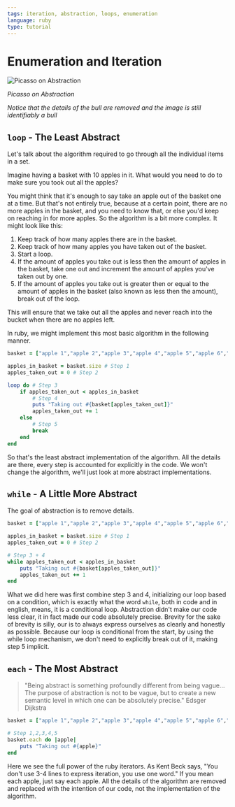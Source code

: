 ```yaml
---
tags: iteration, abstraction, loops, enumeration
language: ruby
type: tutorial
---
```


# Enumeration and Iteration

![Picasso on Abstraction](http://ironboard-curriculum-content.s3.amazonaws.com/web-development/abstraction-bull.jpg)

_Picasso on Abstraction_

_Notice that the details of the bull are removed and the image is still identifiably a bull_

## `loop` - The Least Abstract

Let's talk about the algorithm required to go through all the individual items in a set.

Imagine having a basket with 10 apples in it. What would you need to do to make sure you took out all the apples?

You might think that it's enough to say take an apple out of the basket one at a time. But that's not entirely true, because at a certain point, there are no more apples in the basket, and you need to know that, or else you'd keep on reaching in for more apples. So the algorithm is a bit more complex. It might look like this:

1. Keep track of how many apples there are in the basket.
2. Keep track of how many apples you have taken out of the basket.
3. Start a loop.
4. If the amount of apples you take out is less then the amount of apples in the basket, take one out and increment the amount of apples you've taken out by one.
5. If the amount of apples you take out is greater then or equal to the amount of apples in the basket (also known as less then the amount), break out of the loop.

This will ensure that we take out all the apples and never reach into the bucket when there are no apples left.

In ruby, we might implement this most basic algorithm in the following manner.

```ruby
basket = ["apple 1","apple 2","apple 3","apple 4","apple 5","apple 6","apple 7","apple 8","apple 9","apple 10"]

apples_in_basket = basket.size # Step 1
apples_taken_out = 0 # Step 2

loop do # Step 3
    if apples_taken_out < apples_in_basket 
        # Step 4
        puts "Taking out #{basket[apples_taken_out]}"
        apples_taken_out += 1
    else
        # Step 5
        break
    end
end
```

So that's the least abstract implementation of the algorithm. All the details are there, every step is accounted for explicitly in the code. We won't change the algorithm, we'll just look at more abstract implementations.

## `while` - A Little More Abstract

The goal of abstraction is to remove details.

```ruby
basket = ["apple 1","apple 2","apple 3","apple 4","apple 5","apple 6","apple 7","apple 8","apple 9","apple 10"]

apples_in_basket = basket.size # Step 1
apples_taken_out = 0 # Step 2

# Step 3 + 4
while apples_taken_out < apples_in_basket
    puts "Taking out #{basket[apples_taken_out]}"
    apples_taken_out += 1
end
```

What we did here was first combine step 3 and 4, initializing our loop based on a condition, which is exactly what the word `while`, both in code and in english, means, it is a conditional loop. Abstraction didn't make our code less clear, it in fact made our code absolutely precise. Brevity for the sake of brevity is silly, our is to always express ourselves as clearly and honestly as possible. Because our loop is conditional from the start, by using the while loop mechanism, we don't need to explicitly break out of it, making step 5 implicit.

## `each` - The Most Abstract

> "Being abstract is something profoundly different from being vague... The purpose of abstraction is not to be vague, but to create a new semantic level in which one can be absolutely precise." Edsger Dijkstra

```ruby
basket = ["apple 1","apple 2","apple 3","apple 4","apple 5","apple 6","apple 7","apple 8","apple 9","apple 10"]

# Step 1,2,3,4,5
basket.each do |apple|
    puts "Taking out #{apple}"
end
```

Here we see the full power of the ruby iterators. As Kent Beck says, "You don't use 3-4 lines to express iteration, you use one word." If you mean each apple, just say each apple. All the details of the algorithm are removed and replaced with the intention of our code, not the implementation of the algorithm.
